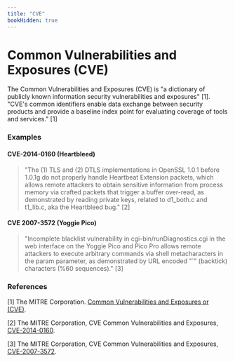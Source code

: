 ```yaml
---
title: "CVE"
bookHidden: true
---
```

# Common Vulnerabilities and Exposures (CVE)

The Common Vulnerabilities and Exposures (CVE) is "a dictionary of publicly known information security vulnerabilities and exposures" [1]. "CVE's common identifiers enable data exchange between security products and provide a baseline index point for evaluating coverage of tools and services." [1]

### Examples

#### CVE-2014-0160 (Heartbleed)

> "The (1) TLS and (2) DTLS implementations in OpenSSL 1.0.1 before 1.0.1g do not properly handle Heartbeat Extension packets, which allows remote attackers to obtain sensitive information from process memory via crafted packets that trigger a buffer over-read, as demonstrated by reading private keys, related to d1\_both.c and t1\_lib.c, aka the Heartbleed bug." [2]

#### CVE 2007-3572 (Yoggie Pico)

> "Incomplete blacklist vulnerability in cgi-bin/runDiagnostics.cgi in the web interface on the Yoggie Pico and Pico Pro allows remote attackers to execute arbitrary commands via shell metacharacters in the param parameter, as demonstrated by URL encoded "`" (backtick) characters (%60 sequences)." [3]

### References

\[1\] The MITRE Corporation. [Common Vulnerabilities and Exposures or (CVE)](https://cve.mitre.org/).

\[2\] The MITRE Corporation, CVE Common Vulnerabilities and Exposures, [CVE-2014-0160](https://cve.mitre.org/cgi-bin/cvename.cgi?name=cve-2014-0160).

\[3\] The MITRE Corporation, CVE Common Vulnerabilities and Exposures, [CVE-2007-3572](https://cve.mitre.org/cgi-bin/cvename.cgi?name=cve-2007-3572).